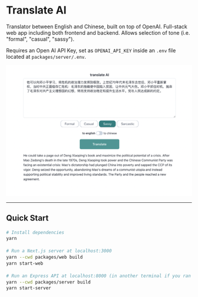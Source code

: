 # Translate AI

Translator between English and Chinese, built on top of OpenAI. Full-stack web app including both frontend and backend. Allows selection of tone (i.e. "formal", "casual", "sassy").

Requires an Open AI API Key, set as `OPENAI_API_KEY` inside an `.env` file located at `packages/server/.env`.

![Demo UI of Translate AI](/assets/demo.png)

---

## Quick Start

```sh
# Install dependencies
yarn

# Run a Next.js server at localhost:3000
yarn --cwd packages/web build
yarn start-web

# Run an Express API at localhost:8000 (in another terminal if you ran "yarn start-web")
yarn --cwd packages/server build
yarn start-server
```
